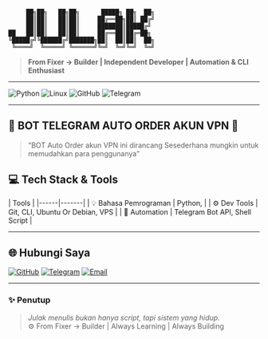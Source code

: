 ```text
     ██╗██╗   ██╗██╗      █████╗ ██╗  ██╗
     ██║██║   ██║██║     ██╔══██╗██║ ██╔╝
     ██║██║   ██║██║     ███████║█████╔╝ 
██   ██║██║   ██║██║     ██╔══██║██╔═██╗ 
╚█████╔╝╚██████╔╝███████╗██║  ██║██║  ██╗
 ╚════╝  ╚═════╝ ╚══════╝╚═╝  ╚═╝╚═╝  ╚═╝
```

> **From Fixer → Builder | Independent Developer | Automation & CLI Enthusiast**

---

![Python](https://img.shields.io/badge/Python-3776AB?logo=python&logoColor=white)
![Linux](https://img.shields.io/badge/Linux-FCC624?logo=linux&logoColor=black)
![GitHub](https://img.shields.io/badge/GitHub-181717?logo=github&logoColor=white)
![Telegram](https://img.shields.io/badge/Telegram-2CA5E0?logo=telegram&logoColor=white)

---

## 🤖 BOT TELEGRAM AUTO ORDER AKUN VPN 🤖
> “BOT Auto Order akun VPN ini dirancang Sesederhana mungkin untuk memudahkan para penggunanya”

## 💻 Tech Stack & Tools

| Tools |
|------|-------|
| 💡 Bahasa Pemrograman | Python, |
| ⚙️ Dev Tools | Git, CLI, Ubuntu Or Debian, VPS |
| 🤖 Automation | Telegram Bot API, Shell Script |

---

## 🌐 Hubungi Saya

[![GitHub](https://img.shields.io/badge/GitHub-julakhss-181717?logo=github&logoColor=white)](https://github.com/julakhss)
[![Telegram](https://img.shields.io/badge/Telegram-@Julak-blue?logo=telegram&logoColor=white)](https://t.me/rajaganjil93)
[![Email](https://img.shields.io/badge/Email-Contact-blue?logo=gmail&logoColor=white)](mailto:julakhss@gmail.com)

---

### ✨ Penutup

> *Julak menulis bukan hanya script, tapi sistem yang hidup.*  
> ⚙️ From Fixer → Builder | Always Learning | Always Building
